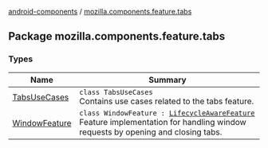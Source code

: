[android-components](../index.md) / [mozilla.components.feature.tabs](./index.md)

## Package mozilla.components.feature.tabs

### Types

| Name | Summary |
|---|---|
| [TabsUseCases](-tabs-use-cases/index.md) | `class TabsUseCases`<br>Contains use cases related to the tabs feature. |
| [WindowFeature](-window-feature/index.md) | `class WindowFeature : `[`LifecycleAwareFeature`](../mozilla.components.support.base.feature/-lifecycle-aware-feature/index.md)<br>Feature implementation for handling window requests by opening and closing tabs. |
